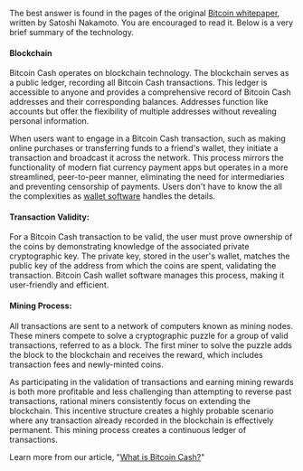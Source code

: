 The best answer is found in the pages of the original [Bitcoin whitepaper](https://bitcoincash.org/bitcoin.pdf), written by Satoshi Nakamoto. You are encouraged to read it. Below is a very brief summary of the technology.

#### Blockchain

Bitcoin Cash operates on blockchain technology. The blockchain serves as a public ledger, recording all Bitcoin Cash transactions. This ledger is accessible to anyone and provides a comprehensive record of Bitcoin Cash addresses and their corresponding balances. Addresses function like accounts but offer the flexibility of multiple addresses without revealing personal information.

When users want to engage in a Bitcoin Cash transaction, such as making online purchases or transferring funds to a friend's wallet, they initiate a transaction and broadcast it across the network. This process mirrors the functionality of modern fiat currency payment apps but operates in a more streamlined, peer-to-peer manner, eliminating the need for intermediaries and preventing censorship of payments. Users don't have to know the all the complexities as [wallet software](https://bchfaq.com/knowledge-base/whats-a-good-wallet-for-bitcoin-cash/) handles the details.

#### Transaction Validity:

For a Bitcoin Cash transaction to be valid, the user must prove ownership of the coins by demonstrating knowledge of the associated private cryptographic key. The private key, stored in the user's wallet, matches the public key of the address from which the coins are spent, validating the transaction. Bitcoin Cash wallet software manages this process, making it user-friendly and efficient.

#### Mining Process:

All transactions are sent to a network of computers known as mining nodes. These miners compete to solve a cryptographic puzzle for a group of valid transactions, referred to as a block. The first miner to solve the puzzle adds the block to the blockchain and receives the reward, which includes transaction fees and newly-minted coins. 

As participating in the validation of transactions and earning mining rewards is both more profitable and less challenging than attempting to reverse past transactions, rational miners consistently focus on extending the blockchain. This incentive structure creates a highly probable scenario where any transaction already recorded in the blockchain is effectively permanent. This mining process creates a continuous ledger of transactions.

Learn more from our article, "[What is Bitcoin Cash?](https://bchfaq.com/what-is-bitcoin-cash/#how-does-bitcoin-cash-work)"